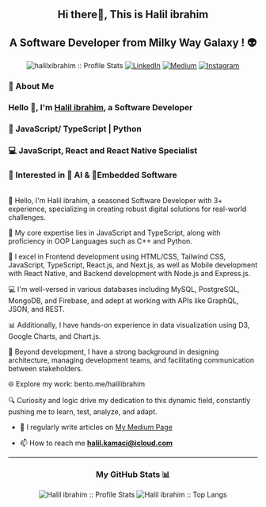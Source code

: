 
<h2 align="center">Hi there👋, This is Halil ibrahim</h2>

<h2 align="center"> A Software Developer from Milky Way Galaxy ! 👽</h2>
<p align="center">
<img src="https://komarev.com/ghpvc/?username=halilxibrahim&color=blue" alt="halilxibrahim :: Profile Stats"></a>
<a href="https://www.linkedin.com/in/halilxibrahim/" target="_blank"><img alt="LinkedIn" src="https://img.shields.io/badge/LinkedIn-halilxibrahim-blue?style=flat&logo=linkedin"></a> <a href="https://medium.com/@halilxibrahim" target="_blank"><img alt="Medium" src="https://img.shields.io/badge/Medium-halilxibrahim-blue?style=flat&logo=medium"></a> 
<a href="https://www.instagram.com/halil.coding/"><img alt="Instagram" src="https://img.shields.io/badge/Instagram-halil.coding-blue?style=flat-square&logo=instagram"></a>
</p>




### 📘 About Me 
### Hello 👋, I'm [Halil ibrahim](https://www.linkedin.com/in/halilxibrahim/), a Software Developer 
### 🚀  JavaScript/ TypeScript | Python
### 💻 JavaScript, React and React Native Specialist
### 🤖 Interested in 🦾 AI & 🦿Embedded Software

<br/>
👋 Hello, I'm Halil ibrahim, a seasoned Software Developer with 3+ experience, specializing in creating robust digital solutions for real-world challenges.

🎯 My core expertise lies in JavaScript and TypeScript, along with proficiency in OOP Languages such as C++ and Python.

🚀 I excel in Frontend development using HTML/CSS, Tailwind CSS, JavaScript, TypeScript, React.js, and Next.js, as well as Mobile development with React Native, and Backend development with Node.js and Express.js.

💻 I'm well-versed in various databases including MySQL, PostgreSQL, MongoDB, and Firebase, and adept at working with APIs like GraphQL, JSON, and REST.

📊 Additionally, I have hands-on experience in data visualization using D3, Google Charts, and Chart.js.

🔧 Beyond development, I have a strong background in designing architecture, managing development teams, and facilitating communication between stakeholders.

🌐 Explore my work: bento.me/halilibrahim

🔍 Curiosity and logic drive my dedication to this dynamic field, constantly pushing me to learn, test, analyze, and adapt.



- 📝 I regularly write articles on [My Medium Page](https://medium.com/@halilxibrahim) 

- 📫 How to reach me **halil.kamaci@icloud.com**

---


<h3 align="center">My GitHub Stats 📊 </h3>
<p align="center">
  <img src="https://github-readme-stats.vercel.app/api?username=halilxibrahim&show_icons=true&theme=synthwave" alt="Halil ibrahim :: Profile Stats" />
  <img src="https://github-readme-stats.vercel.app/api/top-langs/?username=halilxibrahim&langs_count=10&theme=tokyonight&layout=compact" alt="Halil ibrahim :: Top Langs" />
</p>



<!--
**halilxibrahim/halilxibrahim** is a ✨ _special_ ✨ repository because its `README.md` (this file) appears on your GitHub profile.

Here are some ideas to get you started:

- 🔭 I’m currently working on ...
- 🌱 I’m currently learning ...
- 👯 I’m looking to collaborate on ...
- 🤔 I’m looking for help with ...
- 💬 Ask me about ...
- 📫 How to reach me: ...
- 😄 Pronouns: ...
- ⚡ Fun fact: ...
-->
